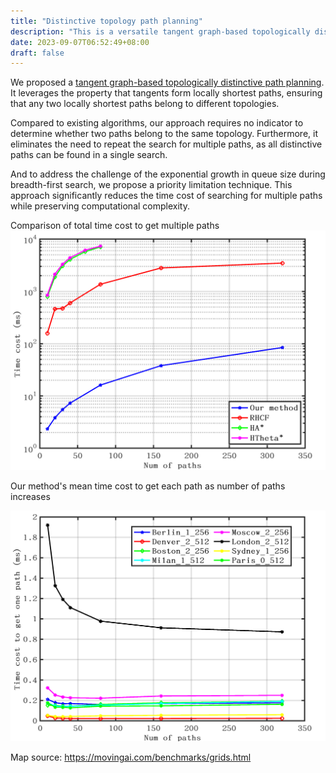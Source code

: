 ```yaml
---
title: "Distinctive topology path planning"
description: "This is a versatile tangent graph-based topologically distinctive path planning algorithm for grid maps. This method significantly enhances the efficiency of search topology distinctive paths, thereby optimizing the overall process of trajectory optimization or motion planning."
date: 2023-09-07T06:52:49+08:00
draft: false
---
```


We proposed a [tangent graph-based topologically distinctive path planning](free-nav_distinctive_topology_0908.zip). It leverages the property that tangents form locally shortest paths, ensuring that any two locally shortest paths belong to different topologies.

Compared to existing algorithms, our approach requires no indicator to determine whether two paths belong to the same topology. Furthermore, it eliminates the need to repeat the search for multiple paths, as all distinctive paths can be found in a single search. 

And to address the challenge of the exponential growth in queue size during breadth-first search, we propose a priority limitation technique. This approach significantly reduces the time cost of searching for multiple paths while preserving computational complexity.

Comparison of total time cost to get multiple paths
![alt 属性文本](images/RJ_mean_map.png  "")

Our method's mean time cost to get each path as number of paths increases

![alt 属性文本](images/RJ_mean.png "100 paths, in 8.2ms")

Map source: https://movingai.com/benchmarks/grids.html